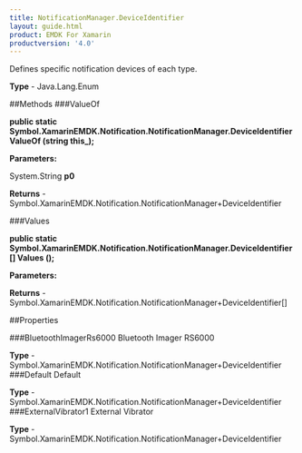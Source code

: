 ```yaml
---
title: NotificationManager.DeviceIdentifier
layout: guide.html
product: EMDK For Xamarin 
productversion: '4.0' 
---
```

Defines specific notification devices of each type.

**Type** - Java.Lang.Enum

##Methods
###ValueOf

**public static Symbol.XamarinEMDK.Notification.NotificationManager.DeviceIdentifier ValueOf (string this_);**


        

**Parameters:**

System.String **p0** 

**Returns** - Symbol.XamarinEMDK.Notification.NotificationManager+DeviceIdentifier

###Values

**public static Symbol.XamarinEMDK.Notification.NotificationManager.DeviceIdentifier[] Values ();**


        

**Parameters:**

**Returns** - Symbol.XamarinEMDK.Notification.NotificationManager+DeviceIdentifier[]

##Properties

###BluetoothImagerRs6000
Bluetooth Imager RS6000

**Type** - Symbol.XamarinEMDK.Notification.NotificationManager+DeviceIdentifier
###Default
Default

**Type** - Symbol.XamarinEMDK.Notification.NotificationManager+DeviceIdentifier
###ExternalVibrator1
External Vibrator

**Type** - Symbol.XamarinEMDK.Notification.NotificationManager+DeviceIdentifier
